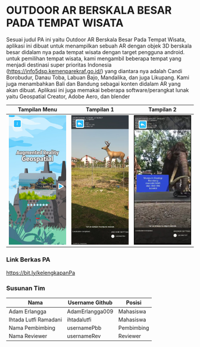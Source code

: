 # OUTDOOR AR BERSKALA BESAR PADA TEMPAT WISATA

Sesuai judul PA ini yaitu Outdoor AR Berskala Besar Pada Tempat Wisata, aplikasi ini dibuat untuk menampilkan sebuah AR dengan objek 3D berskala besar didalam nya pada tempat wisata dengan target pengguna android. untuk pemilihan tempat wisata, kami mengambil beberapa tempat yang menjadi destinasi super prioritas Indonesia (https://info5dsp.kemenparekraf.go.id/)
yang diantara nya adalah Candi Borobudur, Danau Toba, Labuan Bajo, Mandalika, dan juga Likupang. Kami juga menambahkan Bali dan Bandung sebagai konten didalam AR yang akan dibuat. Aplikasi ini juga memakai beberapa software/perangkat lunak yaitu Geospatial Creator, Adobe Aero, dan blender

Tampilan Menu                         | Tampilan 1                             | Tampilan 2
--------------------------------------------|--------------------------------------------|--------------------------------------------
<img src="screenshots/Pic1.jpg" width="200">|<img src="screenshots/pic2.jpg" width="200">|<img src="screenshots/pic3.jpg" width="200">

### Link Berkas PA

https://bit.ly/kelengkapanPa

### Susunan Tim

Nama            | Username Github | Posisi
----------------|-----------------|-----------
Adam Erlangga | AdamErlangga009    | Mahasiswa
Ihtada Lutfi Ramadani | ihtadalutfi    | Mahasiswa
Nama Pembimbing | usernamePbb     | Pembimbing
Nama Reviewer   | usernameRev     | Reviewer
